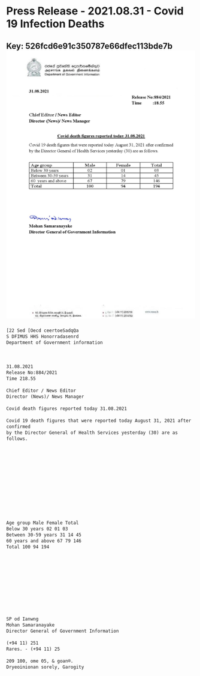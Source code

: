 # Press Release - 2021.08.31 - Covid 19 Infection Deaths 
Key: 526fcd6e91c350787e66dfec113bde7b 
![img](img/526fcd6e91c350787e66dfec113bde7b.jpg)
---
```
[22 Sed [Oecd ceertoeSadqQa
S DFIMUS HHS Honorradasenrd
Department of Government information

 

31.08.2021
Release No:884/2021
Time 218.55

Chief Editor / News Editor
Director (News)/ News Manager

Covid death figures reported today 31.08.2021

Covid 19 death figures that were reported today August 31, 2021 after confirmed
by the Director General of Health Services yesterday (30) are as follows.

 

 

 

 

 

 

Age group Male Female Total
Below 30 years 02 01 03
Between 30-59 years 31 14 45
60 years and above 67 79 146
Total 100 94 194

 

 

 

 

 

SP od Ianwng
Mohan Samaranayake
Director General of Government Information

(+94 11) 251
Rares. - (+94 11) 25

209 100, ome 05, & goan®.
Dryeoinionan sorely, Garogity

      

```
